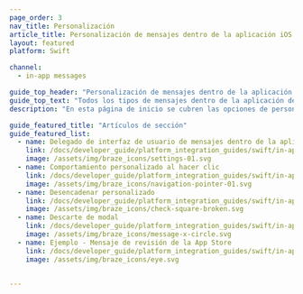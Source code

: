 ```yaml
---
page_order: 3
nav_title: Personalización
article_title: Personalización de mensajes dentro de la aplicación iOS
layout: featured
platform: Swift

channel:
  - in-app messages

guide_top_header: "Personalización de mensajes dentro de la aplicación iOS"
guide_top_text: "Todos los tipos de mensajes dentro de la aplicación de Braze son altamente personalizables en cuanto a mensajes, imágenes, acciones de clic, análisis, estilo editable, opciones de visualización personalizadas y opciones de entrega personalizadas. Se pueden configurar múltiples opciones por mensaje desde <a href='/docs/user_guide/message_building_by_channel/in-app_messages/create/'>el panel</a>. Además, Braze proporciona múltiples niveles de personalización avanzada para satisfacer una gran variedad de casos de uso y necesidades."
description: "En esta página de inicio se cubren las opciones de personalización de mensajes dentro de la aplicación del SDK de Braze iOS."

guide_featured_title: "Artículos de sección"
guide_featured_list:
  - name: Delegado de interfaz de usuario de mensajes dentro de la aplicación
    link: /docs/developer_guide/platform_integration_guides/swift/in-app_messaging/customization/setting_delegates/
    image: /assets/img/braze_icons/settings-01.svg
  - name: Comportamiento personalizado al hacer clic
    link: /docs/developer_guide/platform_integration_guides/swift/in-app_messaging/customization/behavior_on_click/
    image: /assets/img/braze_icons/navigation-pointer-01.svg
  - name: Desencadenar personalizado
    link: /docs/developer_guide/platform_integration_guides/swift/in-app_messaging/customization/custom_triggering/
    image: /assets/img/braze_icons/check-square-broken.svg
  - name: Descarte de modal
    link: /docs/developer_guide/platform_integration_guides/swift/in-app_messaging/customization/modal_dismissal/
    image: /assets/img/braze_icons/message-x-circle.svg
  - name: Ejemplo - Mensaje de revisión de la App Store
    link: /docs/developer_guide/platform_integration_guides/swift/in-app_messaging/customization/custom_app_store_review_prompt/
    image: /assets/img/braze_icons/eye.svg


---
```

<br><br>